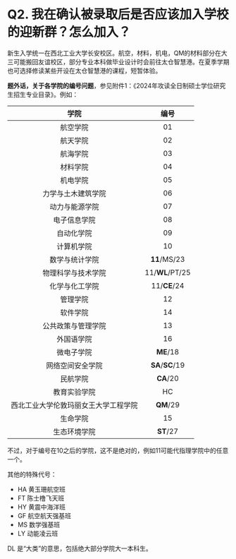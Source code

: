 # Q2. 我在确认被录取后是否应该加入学校的迎新群？怎么加入？

新生入学统一在西北工业大学长安校区。航空，材料，机电，QM的材料部分在大三可能搬回友谊校区，部分专业本科做毕业设计时会前往太仓智慧港。在夏季学期也可选择修读某些开设在太仓智慧港的课程，短暂体验。

**题外话，关于各学院的编号问题**，参见附件1：《2024年攻读全日制硕士学位研究生招生专业目录》。例如：

<!-- ![学院编号](./assets/schools.png) -->

|                 学院                 |       编号       |
| :----------------------------------: | :--------------: |
|               航空学院               |        01        |
|               航天学院               |        02        |
|               航海学院               |        03        |
|               材料学院               |        04        |
|               机电学院               |        05        |
|          力学与土木建筑学院          |        06        |
|            动力与能源学院            |        07        |
|             电子信息学院             |        08        |
|              自动化学院              |        09        |
|              计算机学院              |        10        |
|            数学与统计学院            |   **11**/MS/23   |
|          物理科学与技术学院          | 11/**WL**/PT/25  |
|            化学与化工学院            |   11/**CE**/24   |
|               管理学院               |        12        |
|               软件学院               |        14        |
|          公共政策与管理学院          |        13        |
|              外国语学院              |        16        |
|              微电子学院              |    **ME**/18     |
|           网络空间安全学院           | **SA**/**SC**/19 |
|               民航学院               |    **CA**/20     |
|             教育实验学院             |        HC        |
| 西北工业大学伦敦玛丽女王大学工程学院 |    **QM**/29     |
|               生命学院               |        15        |
|             生态环境学院             |    **ST**/27     |

不过，对于编号在10之后的学院，这不是绝对的，例如11可能代指理学院中的任意一个。

其他的特殊代号：
 - HA 黄玉珊航空班
 - FT 陈士橹飞天班
 - HY 黄震中海洋班
 - GF 航空航天强基班
 - MS 数学强基班
 - LY 动能凌云班

DL 是“大类”的意思，包括绝大部分学院大一本科生。
